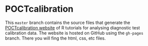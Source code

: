 # POCTcalibration

This `master` branch contains the source files that generate the [POCTcalibration website](http://weightinginbayesianmodels.github.io/poctcalibration/) of R tutorials for analysing diagnostic test calibration data. The website is hosted on GitHub using the `gh-pages` branch. There you will fing the html, css, etc files. 
